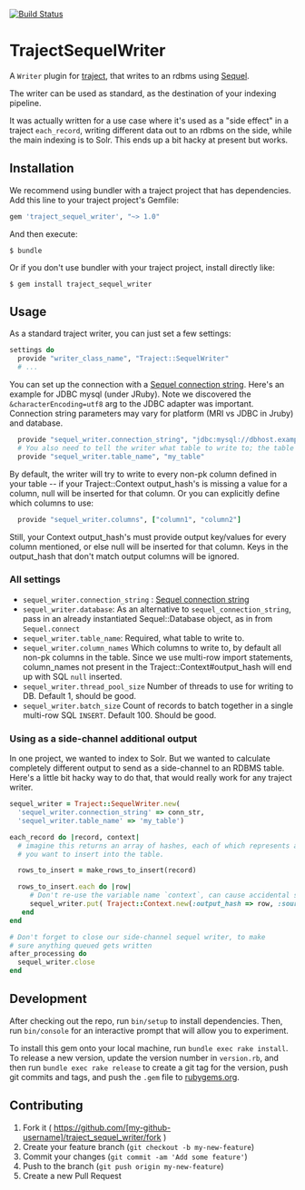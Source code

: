[![Build Status](https://travis-ci.org/traject/traject_sequel_writer.svg)](https://travis-ci.org/traject/traject_sequel_writer)

# TrajectSequelWriter

A `Writer` plugin for [traject](https://github.com/traject/traject), that writes to an rdbms using [Sequel](https://github.com/jeremyevans/sequel).

The writer can be used as standard, as the destination of your indexing pipeline. 

It was actually written for a use case where it's used as a "side effect" in a traject `each_record`, writing different data out to an rdbms on the side, while the main indexing is to Solr. This ends up a bit hacky at present but works.  


## Installation

We recommend using bundler with a traject project that has dependencies.
Add this line to your traject project's Gemfile:

```ruby
gem 'traject_sequel_writer', "~> 1.0"
```

And then execute:

    $ bundle

Or if you don't use bundler with your traject project, install directly like: 

    $ gem install traject_sequel_writer

## Usage

As a standard traject writer, you can just set a few settings:

~~~ruby
settings do
  provide "writer_class_name", "Traject::SequelWriter"
  # ...
~~~

You can set up the connection with a [Sequel connection string](http://sequel.jeremyevans.net/rdoc/files/doc/opening_databases_rdoc.html). Here's
an example for JDBC mysql (under JRuby). Note we discovered the `&characterEncoding=utf8` arg to the JDBC adapter was important. 
Connection string parameters may vary for platform (MRI vs JDBC in Jruby) and database. 

~~~ruby
  provide "sequel_writer.connection_string", "jdbc:mysql://dbhost.example.com:3306/database_name?characterEncoding=utf8&user=user&password=password"
  # You also need to tell the writer what table to write to; the table should already exist
  provide "sequel_writer.table_name", "my_table"
~~~

By default, the writer will try to write to every non-pk column defined in your table -- if your Traject::Context output_hash's is missing
a value for a column, null will be inserted for that column. Or you can explicitly define which columns to use:

~~~ruby
  provide "sequel_writer.columns", ["column1", "column2"]
~~~~

Still, your Context output_hash's must provide output key/values for every column mentioned, or else
null will be inserted for that column. Keys in the output_hash that don't match output columns
will be ignored. 

### All settings

* `sequel_writer.connection_string` : [Sequel connection string](http://sequel.jeremyevans.net/rdoc/files/doc/opening_databases_rdoc.html)
* `sequel_writer.database`: As an alternative to `sequel_connection_string`, pass in an already instantiated Sequel::Database object, as in from `Sequel.connect`
* `sequel_writer.table_name`: Required, what table to write to. 
* `sequel_writer.column_names` Which columns to write to, by default all non-pk columns in the table. Since we use multi-row import statements,
  column_names not present in the Traject::Context#output_hash will end up with SQL `null` inserted. 
* `sequel_writer.thread_pool_size` Number of threads to use for writing to DB. Default 1, should be good. 
* `sequel_writer.batch_size` Count of records to batch together in a single multi-row SQL `INSERT`. Default 100. Should be good. 

### Using as a side-channel additional output 

In one project, we wanted to index to Solr. But we wanted to calculate completely different output to send
as a side-channel to an RDBMS table. Here's a little bit hacky way to do that, that would really work
for any traject writer. 

~~~ruby
sequel_writer = Traject::SequelWriter.new(
  'sequel_writer.connection_string' => conn_str, 
  'sequel_writer.table_name' => 'my_table')

each_record do |record, context|
  # imagine this returns an array of hashes, each of which represents a row
  # you want to insert into the table. 

  rows_to_insert = make_rows_to_insert(record)

  rows_to_insert.each do |row|
     # Don't re-use the variable name `context`, can cause accidental shared concurrent state
     sequel_writer.put( Traject::Context.new(:output_hash => row, :source_record => record) )
   end
end

# Don't forget to close our side-channel sequel writer, to make
# sure anything queued gets written
after_processing do
  sequel_writer.close
end
~~~



## Development

After checking out the repo, run `bin/setup` to install dependencies. Then, run `bin/console` for an interactive prompt that will allow you to experiment.

To install this gem onto your local machine, run `bundle exec rake install`. To release a new version, update the version number in `version.rb`, and then run `bundle exec rake release` to create a git tag for the version, push git commits and tags, and push the `.gem` file to [rubygems.org](https://rubygems.org).

## Contributing

1. Fork it ( https://github.com/[my-github-username]/traject_sequel_writer/fork )
2. Create your feature branch (`git checkout -b my-new-feature`)
3. Commit your changes (`git commit -am 'Add some feature'`)
4. Push to the branch (`git push origin my-new-feature`)
5. Create a new Pull Request
